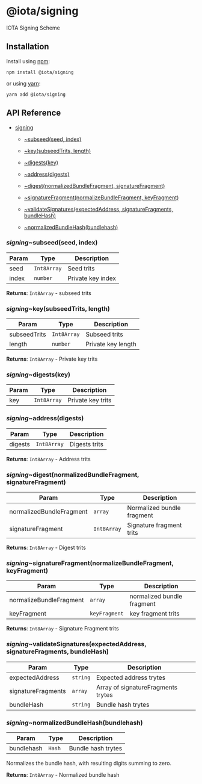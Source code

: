 # @iota/signing

IOTA Signing Scheme

## Installation

Install using [npm](https://www.npmjs.org/):

```
npm install @iota/signing
```

or using [yarn](https://yarnpkg.com/):

```
yarn add @iota/signing
```

## API Reference

-   [signing](#module_signing)

    -   [~subseed(seed, index)](#module_signing..subseed)

    -   [~key(subseedTrits, length)](#module_signing..key)

    -   [~digests(key)](#module_signing..digests)

    -   [~address(digests)](#module_signing..address)

    -   [~digest(normalizedBundleFragment, signatureFragment)](#module_signing..digest)

    -   [~signatureFragment(normalizeBundleFragment, keyFragment)](#module_signing..signatureFragment)

    -   [~validateSignatures(expectedAddress, signatureFragments, bundleHash)](#module_signing..validateSignatures)

    -   [~normalizedBundleHash(bundlehash)](#module_signing..normalizedBundleHash)

<a name="module_signing..subseed"></a>

### _signing_~subseed(seed, index)

| Param | Type                   | Description       |
| ----- | ---------------------- | ----------------- |
| seed  | <code>Int8Array</code> | Seed trits        |
| index | <code>number</code>    | Private key index |

**Returns**: <code>Int8Array</code> - subseed trits  
<a name="module_signing..key"></a>

### _signing_~key(subseedTrits, length)

| Param        | Type                   | Description        |
| ------------ | ---------------------- | ------------------ |
| subseedTrits | <code>Int8Array</code> | Subseed trits      |
| length       | <code>number</code>    | Private key length |

**Returns**: <code>Int8Array</code> - Private key trits  
<a name="module_signing..digests"></a>

### _signing_~digests(key)

| Param | Type                   | Description       |
| ----- | ---------------------- | ----------------- |
| key   | <code>Int8Array</code> | Private key trits |

<a name="module_signing..address"></a>

### _signing_~address(digests)

| Param   | Type                   | Description   |
| ------- | ---------------------- | ------------- |
| digests | <code>Int8Array</code> | Digests trits |

**Returns**: <code>Int8Array</code> - Address trits  
<a name="module_signing..digest"></a>

### _signing_~digest(normalizedBundleFragment, signatureFragment)

| Param                    | Type                   | Description                |
| ------------------------ | ---------------------- | -------------------------- |
| normalizedBundleFragment | <code>array</code>     | Normalized bundle fragment |
| signatureFragment        | <code>Int8Array</code> | Signature fragment trits   |

**Returns**: <code>Int8Array</code> - Digest trits  
<a name="module_signing..signatureFragment"></a>

### _signing_~signatureFragment(normalizeBundleFragment, keyFragment)

| Param                   | Type                     | Description                |
| ----------------------- | ------------------------ | -------------------------- |
| normalizeBundleFragment | <code>array</code>       | normalized bundle fragment |
| keyFragment             | <code>keyFragment</code> | key fragment trits         |

**Returns**: <code>Int8Array</code> - Signature Fragment trits  
<a name="module_signing..validateSignatures"></a>

### _signing_~validateSignatures(expectedAddress, signatureFragments, bundleHash)

| Param              | Type                | Description                        |
| ------------------ | ------------------- | ---------------------------------- |
| expectedAddress    | <code>string</code> | Expected address trytes            |
| signatureFragments | <code>array</code>  | Array of signatureFragments trytes |
| bundleHash         | <code>string</code> | Bundle hash trytes                 |

<a name="module_signing..normalizedBundleHash"></a>

### _signing_~normalizedBundleHash(bundlehash)

| Param      | Type              | Description        |
| ---------- | ----------------- | ------------------ |
| bundlehash | <code>Hash</code> | Bundle hash trytes |

Normalizes the bundle hash, with resulting digits summing to zero.

**Returns**: <code>Int8Array</code> - Normalized bundle hash
